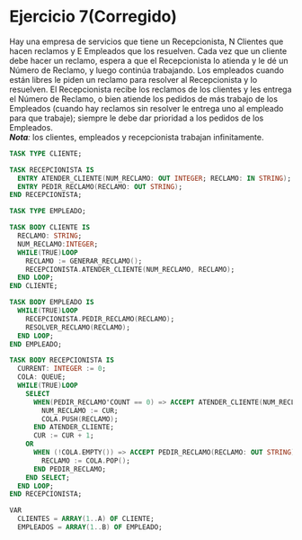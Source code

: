 # Ejercicio 7(Corregido)

Hay una empresa de servicios que tiene un Recepcionista, N Clientes que hacen reclamos y E Empleados que los resuelven. Cada vez que un cliente debe hacer un reclamo, espera a que el Recepcionista lo atienda y le dé un Número de Reclamo, y luego continúa trabajando. Los empleados cuando están libres le piden un reclamo para resolver al Recepcionista y lo resuelven. El Recepcionista recibe los reclamos de los clientes y les entrega el Número de Reclamo, o bien atiende los pedidos de más trabajo de los Empleados (cuando hay reclamos sin resolver le entrega uno al empleado para que trabaje); siempre le debe dar prioridad a los pedidos de los Empleados.  
***Nota**:* los clientes, empleados y recepcionista trabajan infinitamente.

```ada
TASK TYPE CLIENTE;

TASK RECEPCIONISTA IS
  ENTRY ATENDER_CLIENTE(NUM_RECLAMO: OUT INTEGER; RECLAMO: IN STRING);
  ENTRY PEDIR_RECLAMO(RECLAMO: OUT STRING);
END RECEPCIONISTA;

TASK TYPE EMPLEADO;

TASK BODY CLIENTE IS
  RECLAMO: STRING;
  NUM_RECLAMO:INTEGER;
  WHILE(TRUE)LOOP
    RECLAMO := GENERAR_RECLAMO();
    RECEPCIONISTA.ATENDER_CLIENTE(NUM_RECLAMO, RECLAMO);
  END LOOP;
END CLIENTE;

TASK BODY EMPLEADO IS
  WHILE(TRUE)LOOP
    RECEPCIONISTA.PEDIR_RECLAMO(RECLAMO);
    RESOLVER_RECLAMO(RECLAMO);
  END LOOP;
END EMPLEADO;

TASK BODY RECEPCIONISTA IS
  CURRENT: INTEGER := 0;
  COLA: QUEUE;
  WHILE(TRUE)LOOP
    SELECT
      WHEN(PEDIR_RECLAMO'COUNT == 0) => ACCEPT ATENDER_CLIENTE(NUM_RECLAMO: OUT INTEGER; RECLAMO: IN STRING) IS
        NUM_RECLAMO := CUR;
        COLA.PUSH(RECLAMO);
      END ATENDER_CLIENTE;
      CUR := CUR + 1;
    OR
      WHEN (!COLA.EMPTY()) => ACCEPT PEDIR_RECLAMO(RECLAMO: OUT STRING) IS
        RECLAMO := COLA.POP();
      END PEDIR_RECLAMO;
    END SELECT;
  END LOOP;
END RECEPCIONISTA;

VAR
  CLIENTES = ARRAY(1..A) OF CLIENTE;
  EMPLEADOS = ARRAY(1..B) OF EMPLEADO;
```
